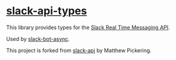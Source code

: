 # [slack-api-types](https://hackage.haskell.org/package/slack-api-types)

This library provides types for the [Slack Real Time Messaging API](https://api.slack.com/rtm).

Used by [slack-bot-async](https://hackage.haskell.org/package/slack-api-async).

This project is forked from [slack-api](https://hackage.haskell.org/package/slack-api) by Matthew Pickering.

